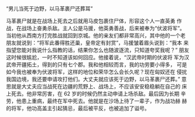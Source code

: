 “男儿当死于边野，以马革裹尸还葬耳”

马革裹尸就是在战场上死去之后就用马皮包裹住尸体，形容这个人一直英勇 作战，在战场上奋勇杀敌。主人公是马援，他英勇善战，后来被奉为“伏波将军”。 当初他从西南方打完胜战就回到京城。他的亲友们都非常高兴，其中他的一个老 朋友就说到：“将军此番得胜还巢，皇帝定有封赏”，马援皱着眉头说到：“我本 来指望您能对我说什么指教的话，结果你怎么也随波逐流，只知道夸奖我呢？” 朋友这时候很尴尬，一时不知道该如何回应。他接着说，“汉武帝时期的伏波将 军为汉武帝开疆拓土，得到的只有七个郡。我和他相较而言，我的功劳要小得多， 可是如今我也被奉为伏波将军，这样的地位和荣华怎么会长久呢？现在匈奴还在 侵扰我国边境，我还要申请攻打他们。大丈夫就应该死于边野，以马革裹尸还葬。” 意思就是大丈夫应当战死在边疆的荒野上、战场上，不应该安安稳稳躺在自己的 床上死去。他非常厉害，在 62 岁的时候仍然主动申请上场杀敌。最后因为长期 辛劳，他患上重病，最终在军中死去。他就是在沙场上待了一辈子，作为战功赫 赫的将军，他功高盖主引起猜忌，最后被平反，也被追加了谥号。